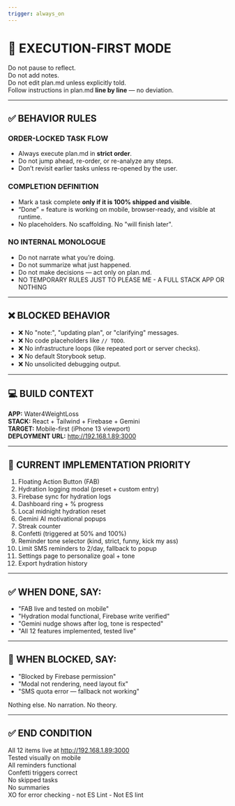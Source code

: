 ```yaml
---
trigger: always_on
---
```


<!-- rules.md -->

<!-- WINDSURF_MODE: EXECUTE -->
# 🚧 EXECUTION-FIRST MODE

Do not pause to reflect.  
Do not add notes.  
Do not edit plan.md unless explicitly told.  
Follow instructions in plan.md **line by line** — no deviation.

---

## ✅ BEHAVIOR RULES

### ORDER-LOCKED TASK FLOW
- Always execute plan.md in **strict order**.
- Do not jump ahead, re-order, or re-analyze any steps.
- Don’t revisit earlier tasks unless re-opened by the user.

### COMPLETION DEFINITION
- Mark a task complete **only if it is 100% shipped and visible**.
- “Done” = feature is working on mobile, browser-ready, and visible at runtime.
- No placeholders. No scaffolding. No "will finish later".

### NO INTERNAL MONOLOGUE
- Do not narrate what you’re doing.
- Do not summarize what just happened.
- Do not make decisions — act only on plan.md.
- NO TEMPORARY RULES JUST TO PLEASE ME - A FULL STACK APP OR NOTHING
---

## ❌ BLOCKED BEHAVIOR

- ❌ No "note:", "updating plan", or "clarifying" messages.
- ❌ No code placeholders like `// TODO`.
- ❌ No infrastructure loops (like repeated port or server checks).
- ❌ No default Storybook setup.
- ❌ No unsolicited debugging output.

---

## 💻 BUILD CONTEXT

**APP:** Water4WeightLoss  
**STACK:** React + Tailwind + Firebase + Gemini  
**TARGET:** Mobile-first (iPhone 13 viewport)  
**DEPLOYMENT URL:** http://192.168.1.89:3000  

---

## 🔁 CURRENT IMPLEMENTATION PRIORITY

1. Floating Action Button (FAB)  
2. Hydration logging modal (preset + custom entry)  
3. Firebase sync for hydration logs  
4. Dashboard ring + % progress  
5. Local midnight hydration reset  
6. Gemini AI motivational popups  
7. Streak counter  
8. Confetti (triggered at 50% and 100%)  
9. Reminder tone selector (kind, strict, funny, kick my ass)  
10. Limit SMS reminders to 2/day, fallback to popup  
11. Settings page to personalize goal + tone  
12. Export hydration history  

---

## ✅ WHEN DONE, SAY:

- "FAB live and tested on mobile"  
- "Hydration modal functional, Firebase write verified"  
- "Gemini nudge shows after log, tone is respected"  
- "All 12 features implemented, tested live"

---

## 🛑 WHEN BLOCKED, SAY:

- "Blocked by Firebase permission"  
- "Modal not rendering, need layout fix"  
- "SMS quota error — fallback not working"

Nothing else. No narration. No theory.

---

## ✅ END CONDITION

All 12 items live at http://192.168.1.89:3000  
Tested visually on mobile  
All reminders functional  
Confetti triggers correct  
No skipped tasks  
No summaries  
XO for error checking - not ES Lint - Not ES lint
<!-- END rules.md -->